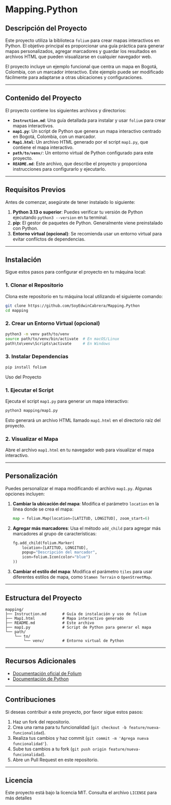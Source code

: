 # Mapping.Python

## Descripción del Proyecto

Este proyecto utiliza la biblioteca `folium` para crear mapas interactivos en Python. El objetivo principal es proporcionar una guía práctica para generar mapas personalizados, agregar marcadores y guardar los resultados en archivos HTML que pueden visualizarse en cualquier navegador web.

El proyecto incluye un ejemplo funcional que centra un mapa en Bogotá, Colombia, con un marcador interactivo. Este ejemplo puede ser modificado fácilmente para adaptarse a otras ubicaciones y configuraciones.

---

## Contenido del Proyecto

El proyecto contiene los siguientes archivos y directorios:

- **`Instruction.md`**: Una guía detallada para instalar y usar `folium` para crear mapas interactivos.
- **`map1.py`**: Un script de Python que genera un mapa interactivo centrado en Bogotá, Colombia, con un marcador.
- **`Map1.html`**: Un archivo HTML generado por el script `map1.py`, que contiene el mapa interactivo.
- **`path/to/venv/`**: Un entorno virtual de Python configurado para este proyecto.
- **`README.md`**: Este archivo, que describe el proyecto y proporciona instrucciones para configurarlo y ejecutarlo.

---

## Requisitos Previos

Antes de comenzar, asegúrate de tener instalado lo siguiente:

1. **Python 3.13 o superior**: Puedes verificar tu versión de Python ejecutando `python3 --version` en tu terminal.
2. **pip**: El gestor de paquetes de Python. Generalmente viene preinstalado con Python.
3. **Entorno virtual (opcional)**: Se recomienda usar un entorno virtual para evitar conflictos de dependencias.

---

## Instalación

Sigue estos pasos para configurar el proyecto en tu máquina local:

### 1. Clonar el Repositorio
Clona este repositorio en tu máquina local utilizando el siguiente comando:

```bash
git clone https://github.com/SoyEdwinCabrera/Mapping.Python
cd mapping
```

### 2. Crear un Entorno Virtual (opcional)

```bash
python3 -m venv path/to/venv
source path/to/venv/bin/activate  # En macOS/Linux
path\to\venv\Scripts\activate     # En Windows
```

### 3. Instalar Dependencias

```bash
pip install folium
```

Uso del Proyecto

### 1. Ejecutar el Script
Ejecuta el script `map1.py` para generar un mapa interactivo:

```bash
python3 mapping/map1.py
```

Esto generará un archivo HTML llamado `map1.html` en el directorio raíz del proyecto.

### 2. Visualizar el Mapa
Abre el archivo `map1.html` en tu navegador web para visualizar el mapa interactivo.

---

## Personalización

Puedes personalizar el mapa modificando el archivo `map1.py`. Algunas opciones incluyen:

1. **Cambiar la ubicación del mapa**:
   Modifica el parámetro `location` en la línea donde se crea el mapa:

   ```python
   map = folium.Map(location=[LATITUD, LONGITUD], zoom_start=6)
   ```

2. **Agregar más marcadores**:
   Usa el método `add_child` para agregar más marcadores al grupo de características:

   ```python
   fg.add_child(folium.Marker(
       location=[LATITUD, LONGITUD],
       popup="Descripción del marcador",
       icon=folium.Icon(color="blue")
   ))
   ```

3. **Cambiar el estilo del mapa**:
   Modifica el parámetro `tiles` para usar diferentes estilos de mapa, como `Stamen Terrain` o `OpenStreetMap`.

---

## Estructura del Proyecto

```plaintext
mapping/
├── Instruction.md       # Guía de instalación y uso de folium
├── Map1.html            # Mapa interactivo generado
├── README.md            # Este archivo
├── map1.py              # Script de Python para generar el mapa
└── path/
    └── to/
        └── venv/        # Entorno virtual de Python
```

---

## Recursos Adicionales

- [Documentación oficial de Folium](https://python-visualization.github.io/folium/)
- [Documentación de Python](https://docs.python.org/3/)

---

## Contribuciones

Si deseas contribuir a este proyecto, por favor sigue estos pasos:

1. Haz un fork del repositorio.
2. Crea una rama para tu funcionalidad (`git checkout -b feature/nueva-funcionalidad`).
3. Realiza tus cambios y haz commit (`git commit -m 'Agrega nueva funcionalidad'`).
4. Sube tus cambios a tu fork (`git push origin feature/nueva-funcionalidad`).
5. Abre un Pull Request en este repositorio.

---

## Licencia

Este proyecto está bajo la licencia MIT. Consulta el archivo `LICENSE` para más detalles